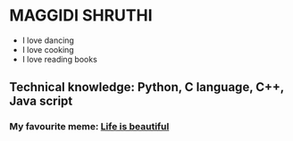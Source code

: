 # MAGGIDI SHRUTHI
- I love dancing
- I love cooking
- I love reading books
## Technical knowledge: Python, C language, C++, Java script
### My favourite meme: [Life is beautiful](https://messages.365greetings.com/wp-content/uploads/2018/06/life-is-beautiful-quotes-29.jpg)
